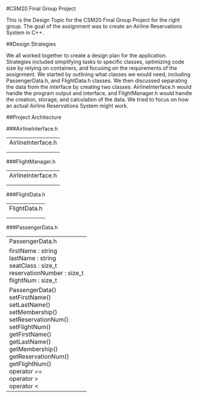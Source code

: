 #CSM20 Final Group Project

This is the Design Topic for the CSM20 Final Group Project for the right group. The goal of the assignment was to create an Airline Reservations System in C++. 

##Design Strategies

We all worked together to create a design plan for the application. Strategies included simplifying tasks to specific classes, optimizing code size by relying on containers, and focusing on the requirements of the assignment. We started by outlining what classes we would need, including PassengerData.h, and FlightData.h classes. We then discussed separating the data from the interface by creating two classes: AirlineInterface.h would handle the program output and interface, and FlightManager.h would handle the creation, storage, and calculation of the data. We tried to focus on how an actual Airline Reservations System might work. 

##Project Architecture

###AirlineInterface.h

<table>
	<tr>
		<td>AirlineInterface.h</td>
	<tr>
		<td></td>
	</tr>
	<tr>
		<td></td>
	</tr>
</table>

###FlightManager.h

<table>
	<tr>
		<td>AirlineInterface.h</td>
	<tr>
		<td></td>
	</tr>
	<tr>
		<td></td>
	</tr>
</table>

###FlightData.h

<table>
	<tr>
		<td>FlightData.h</td>
	<tr>
		<td></td>
	</tr>
	<tr>
		<td></td>
	</tr>
</table>

###PassengerData.h

<table>
	<tr>
		<td>PassengerData.h</td>
	<tr>
		<td>firstName : string<br>
lastName : string<br>
seatClass : size_t<br>
reservationNumber : size_t<br>
flightNum : size_t</td>
	</tr>
	<tr>
		<td>PassengerData()<br>
setFirstName()<br>
setLastName()<br>
setMembership()<br>
setReservationNum()<br>
setFlightNum()<br>
getFirstName()<br>
getLastName()<br>
getMembership()<br>
getReservationNum()<br>
getFlightNum()<br>
operator ==<br>
operator ><br>
operator <</td>
	</tr>
</table>

